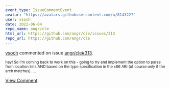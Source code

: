 ```yaml
---
event_type: IssueCommentEvent
avatar: "https://avatars.githubusercontent.com/u/814322?"
user: vsoch
date: 2022-06-04
repo_name: angr/cle
html_url: https://github.com/angr/cle/issues/313
repo_url: https://github.com/angr/cle
---
```


<a href='https://github.com/vsoch' target='_blank'>vsoch</a> commented on issue <a href='https://github.com/angr/cle/issues/313' target='_blank'>angr/cle#313</a>.

<small>hey! So I'm coming back to work on this - going to try and implement the option to parse from location lists AND based on the type specification in the x86 ABI (of course only if the arch matches)....</small>

<a href='https://github.com/angr/cle/issues/313' target='_blank'>View Comment</a>